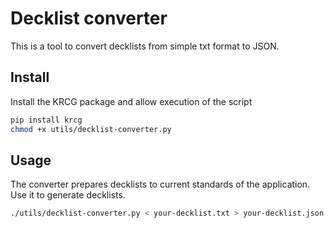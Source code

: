 # Decklist converter

This is a tool to convert decklists from simple txt format to JSON.

## Install

Install the KRCG package and allow execution of the script

```bash
pip install krcg
chmod +x utils/decklist-converter.py
```

## Usage

The converter prepares decklists to current standards of the application. 
Use it to generate decklists.

```bash
./utils/decklist-converter.py < your-decklist.txt > your-decklist.json
```

